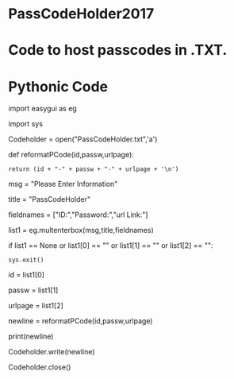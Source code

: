 
# PassCodeHolder2017
# Code to host passcodes in .TXT. 
# Pythonic Code

import easygui as eg

import sys

Codeholder = open("PassCodeHolder.txt",'a')

def reformatPCode(id,passw,urlpage):
    
    return (id + "-" + passw + "-" + urlpage + '\n')

msg = "Please Enter Information"

title = "PassCodeHolder"

fieldnames = ["ID:","Password:","url Link:"]

list1 = eg.multenterbox(msg,title,fieldnames)

if list1 == None or  list1[0] == "" or list1[1] == "" or list1[2] == "":
    
    sys.exit()

id = list1[0]

passw = list1[1]

urlpage = list1[2]

newline = reformatPCode(id,passw,urlpage)

print(newline)

Codeholder.write(newline)

Codeholder.close()
